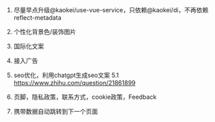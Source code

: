 1. 尽量早点升级@kaokei/use-vue-service，只依赖@kaokei/di，不再依赖reflect-metadata

2. 个性化背景色/装饰图片

3. 国际化文案

4. 接入广告

5. seo优化，利用chatgpt生成seo文案
5.1 https://www.zhihu.com/question/21861899

6. 页脚，隐私政策，联系方式，cookie政策，Feedback

7. 携带数据自动跳转到下一个页面
